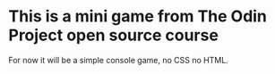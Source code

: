 
# This is a mini game from The Odin Project open source course

For now it will be a simple console game, no CSS no HTML.
